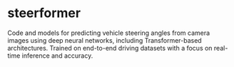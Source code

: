 # steerformer
Code and models for predicting vehicle steering angles from camera images using deep neural networks, including Transformer-based architectures. Trained on end-to-end driving datasets with a focus on real-time inference and accuracy.
